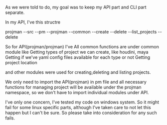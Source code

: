 As we were told to do, my goal was to keep my API part and CLI part separate.

In my API, I've this structre

projman
--src
  --pm
  --projman
    --common
    --create
    --delete
    --list_projects
    --delete

So for API(projman/projman) I've
All common functions are under common module like
	Getting types of project we can create, like houdini, maya
	Getting if we've yaml config files available for each type or not
	Getting project location

and other modules were used for creating,deleting and listing projects.

We only need to import the API(projman) in pm file and all necessary functions for managing project will be available under the projman namespace, so we don't have to
import individual modules under API.

I've only one concern, I've tested my code on windows system. So it might fail for some linux specific parts,
although I've taken care to not let this happen but I can't be sure. So please take into consideration for any such fails.
	 
